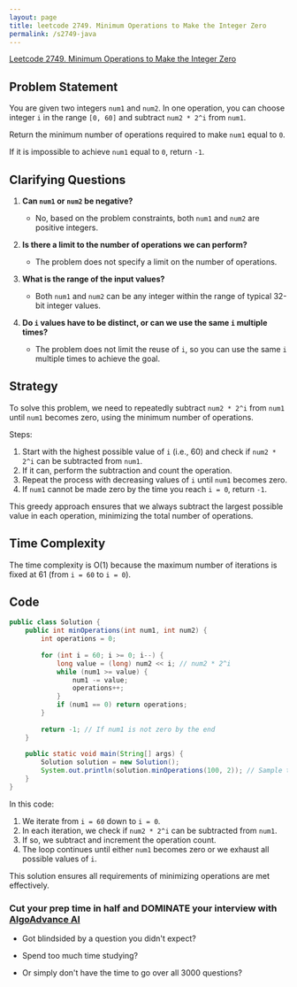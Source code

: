 ```yaml
---
layout: page
title: leetcode 2749. Minimum Operations to Make the Integer Zero
permalink: /s2749-java
---
```

[Leetcode 2749. Minimum Operations to Make the Integer Zero](https://algoadvance.github.io/algoadvance/l2749)
## Problem Statement

You are given two integers `num1` and `num2`. In one operation, you can choose integer `i` in the range `[0, 60]` and subtract `num2 * 2^i` from `num1`.

Return the minimum number of operations required to make `num1` equal to `0`.

If it is impossible to achieve `num1` equal to `0`, return `-1`.

## Clarifying Questions

1. **Can `num1` or `num2` be negative?**
   - No, based on the problem constraints, both `num1` and `num2` are positive integers.
   
2. **Is there a limit to the number of operations we can perform?**
   - The problem does not specify a limit on the number of operations.

3. **What is the range of the input values?**
   - Both `num1` and `num2` can be any integer within the range of typical 32-bit integer values.

4. **Do `i` values have to be distinct, or can we use the same `i` multiple times?**
   - The problem does not limit the reuse of `i`, so you can use the same `i` multiple times to achieve the goal.

## Strategy

To solve this problem, we need to repeatedly subtract `num2 * 2^i` from `num1` until `num1` becomes zero, using the minimum number of operations.

Steps:
1. Start with the highest possible value of `i` (i.e., 60) and check if `num2 * 2^i` can be subtracted from `num1`.
2. If it can, perform the subtraction and count the operation.
3. Repeat the process with decreasing values of `i` until `num1` becomes zero.
4. If `num1` cannot be made zero by the time you reach `i = 0`, return `-1`.

This greedy approach ensures that we always subtract the largest possible value in each operation, minimizing the total number of operations.

## Time Complexity

The time complexity is O(1) because the maximum number of iterations is fixed at 61 (from `i = 60` to `i = 0`).

## Code

```java
public class Solution {
    public int minOperations(int num1, int num2) {
        int operations = 0;
        
        for (int i = 60; i >= 0; i--) {
            long value = (long) num2 << i; // num2 * 2^i
            while (num1 >= value) {
                num1 -= value;
                operations++;
            }
            if (num1 == 0) return operations;
        }
        
        return -1; // If num1 is not zero by the end
    }
    
    public static void main(String[] args) {
        Solution solution = new Solution();
        System.out.println(solution.minOperations(100, 2)); // Sample test case
    }
}
```

In this code:
1. We iterate from `i = 60` down to `i = 0`.
2. In each iteration, we check if `num2 * 2^i` can be subtracted from `num1`.
3. If so, we subtract and increment the operation count.
4. The loop continues until either `num1` becomes zero or we exhaust all possible values of `i`.

This solution ensures all requirements of minimizing operations are met effectively.


### Cut your prep time in half and DOMINATE your interview with [AlgoAdvance AI](https://algoAdvance.com)

- Got blindsided by a question you didn't expect?

- Spend too much time studying?

- Or simply don't have the time to go over all 3000 questions?

